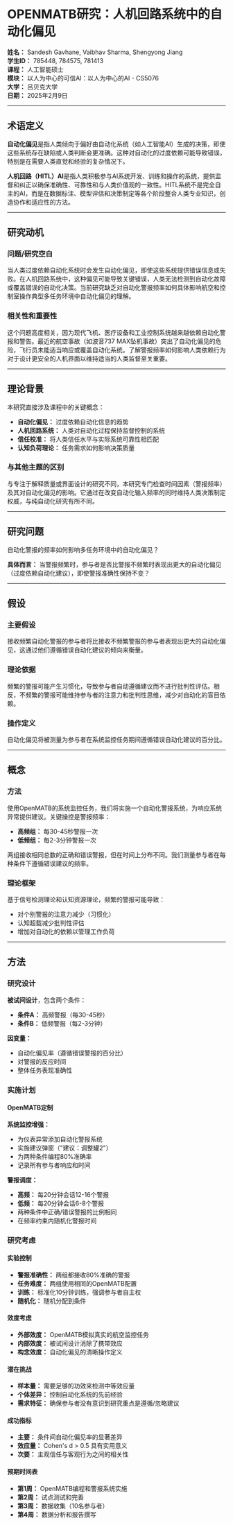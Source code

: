 # OPENMATB研究：人机回路系统中的自动化偏见

**姓名：** Sandesh Gavhane, Vaibhav Sharma, Shengyong Jiang  
**学生ID：** 785448, 784575, 781413  
**课程：** 人工智能硕士  
**模块：** 以人为中心的可信AI：以人为中心的AI - CS5076  
**大学：** 吕贝克大学  
**日期：** 2025年2月9日

---

## 术语定义

**自动化偏见**是指人类倾向于偏好由自动化系统（如人工智能AI）生成的决策，即使这些系统存在缺陷或人类判断会更准确。这种对自动化的过度依赖可能导致错误，特别是在需要人类直觉和经验的复杂情况下。

**人机回路（HITL）AI**是指人类积极参与AI系统开发、训练和操作的系统，提供监督和纠正以确保准确性、可靠性和与人类价值观的一致性。HITL系统不是完全自主的AI，而是在数据标注、模型评估和决策制定等各个阶段整合人类专业知识，创造协作和适应性的方法。

---

## 研究动机

### 问题/研究空白

当人类过度依赖自动化系统时会发生自动化偏见，即使这些系统提供错误信息或失败。在人机回路系统中，这种偏见可能导致关键错误，人类无法检测到自动化故障或覆盖错误的自动化决策。当前研究缺乏对自动化警报频率如何具体影响航空和控制室操作典型多任务环境中自动化偏见的理解。

### 相关性和重要性

这个问题高度相关，因为现代飞机、医疗设备和工业控制系统越来越依赖自动化警报和警告。最近的航空事故（如波音737 MAX坠机事故）突出了自动化偏见的危险，飞行员未能适当响应或覆盖自动化系统。了解警报频率如何影响人类依赖行为对于设计更安全的人机界面以维持适当的人类监督至关重要。

---

## 理论背景

本研究直接涉及课程中的关键概念：

- **自动化偏见：** 过度依赖自动化信息的趋势
- **人机回路系统：** 人类对自动化过程保持监督控制的系统
- **信任校准：** 将人类信任水平与实际系统可靠性相匹配
- **认知负荷理论：** 任务需求如何影响决策质量

### 与其他主题的区别

与专注于解释质量或界面设计的研究不同，本研究专门检查时间因素（警报频率）及其对自动化偏见的影响。它通过在改变自动化输入频率的同时维持人类决策制定权威，与纯自动化研究有所不同。

---

## 研究问题

自动化警报的频率如何影响多任务环境中的自动化偏见？

**具体而言：** 当警报频繁时，参与者是否比警报不频繁时表现出更大的自动化偏见（过度依赖自动化建议），即使警报准确性保持不变？

---

## 假设

### 主要假设

接收频繁自动化警报的参与者将比接收不频繁警报的参与者表现出更大的自动化偏见，这通过他们遵循错误自动化建议的倾向来衡量。

### 理论依据

频繁的警报可能产生习惯化，导致参与者自动遵循建议而不进行批判性评估。相反，不频繁的警报可能维持参与者的注意力和批判性思维，减少对自动化的盲目依赖。

### 操作定义

自动化偏见将被测量为参与者在系统监控任务期间遵循错误自动化建议的百分比。

---

## 概念

### 方法

使用OpenMATB的系统监控任务，我们将实施一个自动化警报系统，为响应系统异常提供建议。关键操控是警报频率：

- **高频组：** 每30-45秒警报一次
- **低频组：** 每2-3分钟警报一次

两组接收相同总数的正确和错误警报，但在时间上分布不同。我们测量参与者在每种条件下遵循错误建议的频率。

### 理论框架

基于信号检测理论和认知资源理论，频繁的警报可能导致：

- 对个别警报的注意力减少（习惯化）
- 认知超载减少批判性评估
- 增加对自动化的依赖以管理工作负荷

---

## 方法

### 研究设计

**被试间设计**，包含两个条件：

- **条件A：** 高频警报（每30-45秒）
- **条件B：** 低频警报（每2-3分钟）

**因变量：**
- 自动化偏见率（遵循错误警报的百分比）
- 对警报的反应时间
- 整体任务表现准确性

### 实施计划

#### OpenMATB定制

**系统监控增强：**
- 为仪表异常添加自动化警报系统
- 实施建议弹窗（"建议：调整罐2"）
- 为两种条件编程80%准确率
- 记录所有参与者响应和时间

**警报调度：**
- **高频：** 每20分钟会话12-16个警报
- **低频：** 每20分钟会话6-8个警报
- 两种条件中正确/错误警报的比例相同
- 在频率约束内随机化警报时间

### 研究考虑

#### 实验控制

- **警报准确性：** 两组都接收80%准确的警报
- **任务难度：** 两组使用相同的OpenMATB配置
- **训练：** 标准化10分钟训练，强调参与者自主权
- **随机化：** 随机分配到条件

#### 效度考虑

- **外部效度：** OpenMATB模拟真实的航空监控任务
- **内部效度：** 被试间设计消除了携带效应
- **构念效度：** 自动化偏见的清晰操作定义

#### 潜在挑战

- **样本量：** 需要足够的功效来检测中等效应量
- **个体差异：** 控制自动化系统的先前经验
- **需求特征：** 确保参与者没有意识到研究重点是遵循/忽略建议

#### 成功指标

- **主要：** 条件间自动化偏见率的显著差异
- **效应量：** Cohen's d > 0.5 具有实用意义
- **次要：** 主观信任与客观行为之间的相关性

#### 预期时间表

- **第1周：** OpenMATB编程和警报系统实施
- **第2周：** 试点测试和完善
- **第3周：** 数据收集（10名参与者）
- **第4周：** 数据分析和报告撰写